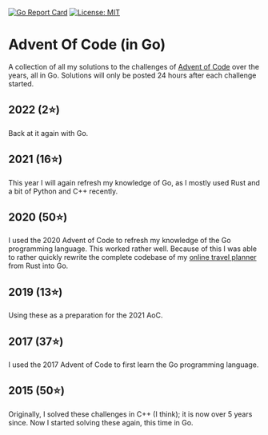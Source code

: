 [![Go Report Card](https://goreportcard.com/badge/github.com/qkniep/advent-of-code)](https://goreportcard.com/report/github.com/qkniep/advent-of-code)
[![License: MIT](https://img.shields.io/github/license/qkniep/advent-of-code)](LICENSE)

# Advent Of Code (in Go)

A collection of all my solutions to the challenges of [Advent of Code](https://adventofcode.com) over the years, all in Go.
Solutions will only be posted 24 hours after each challenge started.

## 2022 (2⭐)
Back at it again with Go.

## 2021 (16⭐)
This year I will again refresh my knowledge of Go, as I mostly used Rust and a bit of Python and C++ recently.

## 2020 (50⭐)
I used the 2020 Advent of Code to refresh my knowledge of the Go programming language.
This worked rather well.
Because of this I was able to rather quickly rewrite the complete codebase of my [online travel planner](http://travelbetter.app) from Rust into Go.

## 2019 (13⭐)
Using these as a preparation for the 2021 AoC.

## 2017 (37⭐)
I used the 2017 Advent of Code to first learn the Go programming language.

## 2015 (50⭐)
Originally, I solved these challenges in C++ (I think); it is now over 5 years since.
Now I started solving these again, this time in Go.
